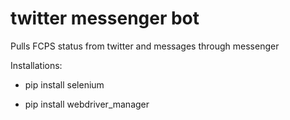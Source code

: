 # twitter messenger bot
Pulls FCPS status from twitter and messages through messenger

Installations:
- pip install selenium

- pip install webdriver_manager
